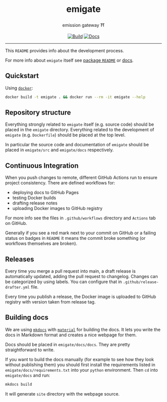 <h1 align="center">emigate</h1>

<div align="center">

emission gateway ⛩️

[![Build](https://github.com/radio-aktywne/emigate/actions/workflows/build.yaml/badge.svg)](https://github.com/radio-aktywne/emigate/actions/workflows/build.yaml)
[![Docs](https://github.com/radio-aktywne/emigate/actions/workflows/docs.yaml/badge.svg)](https://github.com/radio-aktywne/emigate/actions/workflows/docs.yaml)

</div>

---

This `README` provides info about the development process.

For more info about `emigate` itself see
[package `README`](emigate/README.md) or
[docs](https://radio-aktywne.github.io/emigate).

## Quickstart

Using [`docker`](https://docs.docker.com/get-docker/):

```sh
docker build -t emigate . && docker run --rm -it emigate --help
```

## Repository structure

Everything strongly related to `emigate` itself (e.g. source code) should be placed in the `emigate` directory.
Everything related to the development of `emigate` (e.g. `Dockerfile`) should be placed at the top level.

In particular the source code and documentation of `emigate` should be placed in `emigate/src` and `emigate/docs` respectively.

## Continuous Integration

When you push changes to remote, different GitHub Actions run to ensure project consistency.
There are defined workflows for:

- deploying docs to GitHub Pages
- testing Docker builds
- drafting release notes
- uploading Docker images to GitHub registry

For more info see the files in `.github/workflows` directory and `Actions` tab on GitHub.

Generally if you see a red mark next to your commit on GitHub or a failing status on badges in `README` it means the commit broke something (or workflows themselves are broken).

## Releases

Every time you merge a pull request into main, a draft release is automatically updated, adding the pull request to changelog.
Changes can be categorized by using labels. You can configure that in `.github/release-drafter.yml` file.

Every time you publish a release, the Docker image is uploaded to GitHub registry with version taken from release tag.

## Building docs

We are using [`mkdocs`](https://www.mkdocs.org) with [`material`](https://squidfunk.github.io/mkdocs-material) for building the docs.
It lets you write the docs in Markdown format and creates a nice webpage for them.

Docs should be placed in `emigate/docs/docs`.
They are pretty straightforward to write.

If you want to build the docs manually (for example to see how they look without publishing them)
you should first install the requirements listed in `emigate/docs/requirements.txt` into your `python` environment.
Then `cd` into `emigate/docs` and run:

```sh
mkdocs build
```

It will generate `site` directory with the webpage source.
